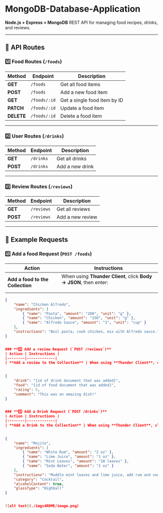 # MongoDB-Database-Application
**Node.js + Express + MongoDB** REST API for managing food recipes, drinks, and reviews.

---

## 📌 API Routes

### **1️⃣ Food Routes (`/foods`)**
| Method | Endpoint | Description |
|--------|----------|-------------|
| **GET** | `/foods` | Get all food items |
| **POST** | `/foods` | Add a new food item |
| **GET** | `/foods/:id` | Get a single food item by ID |
| **PATCH** | `/foods/:id` | Update a food item |
| **DELETE** | `/foods/:id` | Delete a food item |

---

### **2️⃣ User Routes (`/drinks`)**
| Method | Endpoint | Description |
|--------|----------|-------------|
| **GET** | `/drinks` | Get all drinks |
| **POST** | `/drinks` | Add a new drink |

---

### **3️⃣ Review Routes (`/reviews`)**
| Method | Endpoint | Description |
|--------|----------|-------------|
| **GET** | `/reviews` | Get all reviews |
| **POST** | `/reviews` | Add a new review |

---
## 📌 Example Requests
### **1️⃣ Add a food Request (`POST /foods`)**
| Action | Instructions |
|--------|-------------|
| **Add a food to the Collection** | When using **Thunder Client**, click **Body → JSON**, then enter:  <br><br> 

```json  
{
    "name": "Chicken Alfredo",
    "ingredients": [
        { "name": "Pasta", "amount": "200", "unit": "g" },
        { "name": "Chicken", "amount": "150", "unit": "g" },
        { "name": "Alfredo Sauce", "amount": "1", "unit": "cup" }
    ],
    "instructions": "Boil pasta, cook chicken, mix with Alfredo sauce."
}


### **1️⃣ Add a review Request (`POST /reviews`)**
| Action | Instructions |
|--------|-------------|
| **Add a review to the Collection** | When using **Thunder Client**, click **Body → JSON**, then enter:  <br><br> 

 
{
    "drink": "{id of drink document that was added}",
    "food": "{id of food document that was added}",
    "rating": 5,
    "comment": "This was an amazing dish!"
}


### **1️⃣ Add a Drink Request (`POST /drinks`)**
| Action | Instructions |
|--------|-------------|
| **Add a Drink to the Collection** | When using **Thunder Client**, click **Body → JSON**, then enter:  <br><br> 

 
{  
    "name": "Mojito",  
    "ingredients": [  
        { "name": "White Rum", "amount": "2 oz" },  
        { "name": "Lime Juice", "amount": "1 oz" },  
        { "name": "Mint Leaves", "amount": "10 leaves" },  
        { "name": "Soda Water", "amount": "2 oz" }  
    ],  
    "instructions": "Muddle mint leaves and lime juice, add rum and soda water. Serve over ice.",  
    "category": "Cocktail",  
    "alcoholContent": true,  
    "glassType": "Highball"  
}  


![alt text](./imgs4RDME/image.png)
